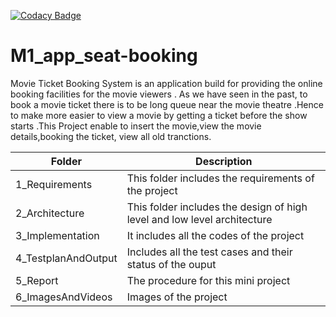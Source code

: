 [![Codacy Badge](https://app.codacy.com/project/badge/Grade/b4f78eee5ad445ce8c73b655a06d51ba)](https://www.codacy.com/gh/Anushapai123/M1_app_seat-booking/dashboard?utm_source=github.com&amp;utm_medium=referral&amp;utm_content=Anushapai123/M1_app_seat-booking&amp;utm_campaign=Badge_Grade)


# M1_app_seat-booking

Movie Ticket Booking System is an application build for providing the online booking facilities for the movie viewers . As we have seen in the past, to book a movie ticket there is to be long queue near the movie theatre .Hence to make more easier to view a movie by getting a ticket before the show starts .This Project enable to insert the movie,view the movie details,booking the ticket, view all old tranctions.

| Folder | Description |
| ------ | ------ |
| 1_Requirements | This folder includes the requirements of the project |
| 2_Architecture | This folder includes the design of high level and low level architecture |
| 3_Implementation | It includes all the codes of the project  |
|4_TestplanAndOutput | Includes all the test cases and their status of the ouput |
|5_Report | The procedure for this mini project |
| 6_ImagesAndVideos | Images of the project |

